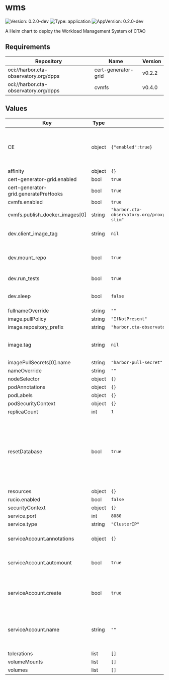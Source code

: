 # wms

![Version: 0.2.0-dev](https://img.shields.io/badge/Version-0.2.0--dev-informational?style=flat-square) ![Type: application](https://img.shields.io/badge/Type-application-informational?style=flat-square) ![AppVersion: 0.2.0-dev](https://img.shields.io/badge/AppVersion-0.2.0--dev-informational?style=flat-square)

A Helm chart to deploy the Workload Management System of CTAO

## Requirements

| Repository | Name | Version |
|------------|------|---------|
| oci://harbor.cta-observatory.org/dpps | cert-generator-grid | v0.2.2 |
| oci://harbor.cta-observatory.org/dpps | cvmfs | v0.4.0 |

## Values

| Key | Type | Default | Description |
|-----|------|---------|-------------|
| CE | object | `{"enabled":true}` | Compute Element (CE) used by DIRAC, likely only needed for testing |
| affinity | object | `{}` |  |
| cert-generator-grid.enabled | bool | `true` |  |
| cert-generator-grid.generatePreHooks | bool | `true` |  |
| cvmfs.enabled | bool | `true` |  |
| cvmfs.publish_docker_images[0] | string | `"harbor.cta-observatory.org/proxy_cache/library/python:3.12-slim"` |  |
| dev.client_image_tag | string | `nil` | tag of the image used to run helm tests |
| dev.mount_repo | bool | `true` | mount the repo volume to test the code as it is being developed |
| dev.run_tests | bool | `true` | run tests in the container |
| dev.sleep | bool | `false` | sleep after test to allow interactive development |
| fullnameOverride | string | `""` |  |
| image.pullPolicy | string | `"IfNotPresent"` |  |
| image.repository_prefix | string | `"harbor.cta-observatory.org/dpps/wms"` |  |
| image.tag | string | `nil` | Overrides the image tag whose default is the chart appVersion. |
| imagePullSecrets[0].name | string | `"harbor-pull-secret"` |  |
| nameOverride | string | `""` |  |
| nodeSelector | object | `{}` |  |
| podAnnotations | object | `{}` |  |
| podLabels | object | `{}` |  |
| podSecurityContext | object | `{}` |  |
| replicaCount | int | `1` |  |
| resetDatabase | bool | `true` | Recreates DIRAC database from scratch. Useful at first installation, but destructive on update: should be changed immediately after the first installation. |
| resources | object | `{}` |  |
| rucio.enabled | bool | `false` |  |
| securityContext | object | `{}` |  |
| service.port | int | `8080` |  |
| service.type | string | `"ClusterIP"` |  |
| serviceAccount.annotations | object | `{}` | Annotations to add to the service account |
| serviceAccount.automount | bool | `true` | Automatically mount a ServiceAccount's API credentials? |
| serviceAccount.create | bool | `true` | Specifies whether a service account should be created |
| serviceAccount.name | string | `""` | If not set and create is true, a name is generated using the fullname template |
| tolerations | list | `[]` |  |
| volumeMounts | list | `[]` |  |
| volumes | list | `[]` |  |

